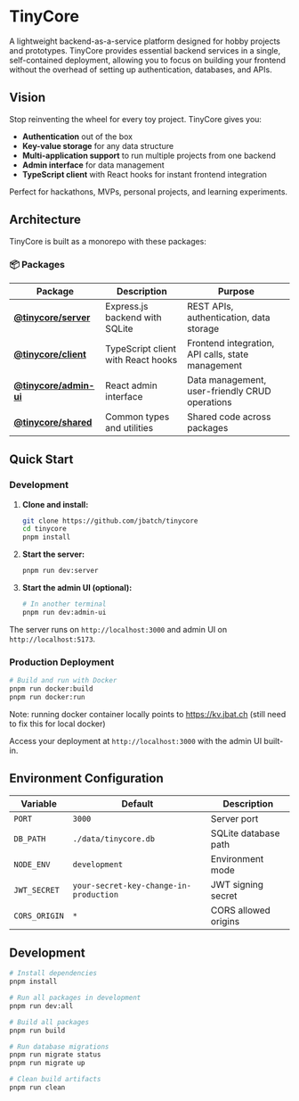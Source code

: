 # TinyCore

A lightweight backend-as-a-service platform designed for hobby projects and prototypes. TinyCore provides essential backend services in a single, self-contained deployment, allowing you to focus on building your frontend without the overhead of setting up authentication, databases, and APIs.

## Vision

Stop reinventing the wheel for every toy project. TinyCore gives you:
- **Authentication** out of the box
- **Key-value storage** for any data structure  
- **Multi-application support** to run multiple projects from one backend
- **Admin interface** for data management
- **TypeScript client** with React hooks for instant frontend integration

Perfect for hackathons, MVPs, personal projects, and learning experiments.

## Architecture

TinyCore is built as a monorepo with these packages:

### 📦 Packages

| Package | Description | Purpose |
|---------|-------------|---------|
| **[@tinycore/server](./packages/server)** | Express.js backend with SQLite | REST APIs, authentication, data storage |
| **[@tinycore/client](./packages/client)** | TypeScript client with React hooks | Frontend integration, API calls, state management |
| **[@tinycore/admin-ui](./packages/admin-ui)** | React admin interface | Data management, user-friendly CRUD operations |
| **[@tinycore/shared](./packages/shared)** | Common types and utilities | Shared code across packages |

## Quick Start

### Development

1. **Clone and install:**
   ```bash
   git clone https://github.com/jbatch/tinycore
   cd tinycore
   pnpm install
   ```

2. **Start the server:**
   ```bash
   pnpm run dev:server
   ```

3. **Start the admin UI (optional):**
   ```bash
   # In another terminal
   pnpm run dev:admin-ui
   ```

The server runs on `http://localhost:3000` and admin UI on `http://localhost:5173`.

### Production Deployment

```bash
# Build and run with Docker
pnpm run docker:build
pnpm run docker:run
```

Note: running docker container locally points to https://kv.jbat.ch (still need to fix this for local docker)

Access your deployment at `http://localhost:3000` with the admin UI built-in.


## Environment Configuration

| Variable | Default | Description |
|----------|---------|-------------|
| `PORT` | `3000` | Server port |
| `DB_PATH` | `./data/tinycore.db` | SQLite database path |
| `NODE_ENV` | `development` | Environment mode |
| `JWT_SECRET` | `your-secret-key-change-in-production` | JWT signing secret |
| `CORS_ORIGIN` | `*` | CORS allowed origins |

## Development

```bash
# Install dependencies
pnpm install

# Run all packages in development
pnpm run dev:all

# Build all packages
pnpm run build

# Run database migrations
pnpm run migrate status
pnpm run migrate up

# Clean build artifacts
pnpm run clean
```